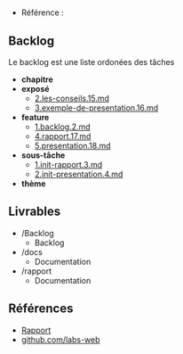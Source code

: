 #  

- Référence :   

 

## Backlog 

Le backlog est une liste ordonées des tâches 

- **chapitre** 
- **exposé** 
  - [2.les-conseils.15.md](./Backlog/exposé/2.les-conseils.15.md) 
  - [3.exemple-de-presentation.16.md](./Backlog/exposé/3.exemple-de-presentation.16.md) 
- **feature** 
  - [1.backlog.2.md](./Backlog/feature/1.backlog.2.md) 
  - [4.rapport.17.md](./Backlog/feature/4.rapport.17.md) 
  - [5.presentation.18.md](./Backlog/feature/5.presentation.18.md) 
- **sous-tâche** 
  - [1.init-rapport.3.md](./Backlog/sous-tâche/1.init-rapport.3.md) 
  - [2.init-presentation.4.md](./Backlog/sous-tâche/2.init-presentation.4.md) 
- **thème** 
## Livrables 

 

- /Backlog 
  - Backlog 
- /docs 
  - Documentation 
- /rapport 
  - Documentation 
## Références 

 

- [Rapport](https://labs-web.github.io/lab-presentation/) 
- [github.com/labs-web](https://labs-web.github.io/lab-presentation/presentation.html) 

